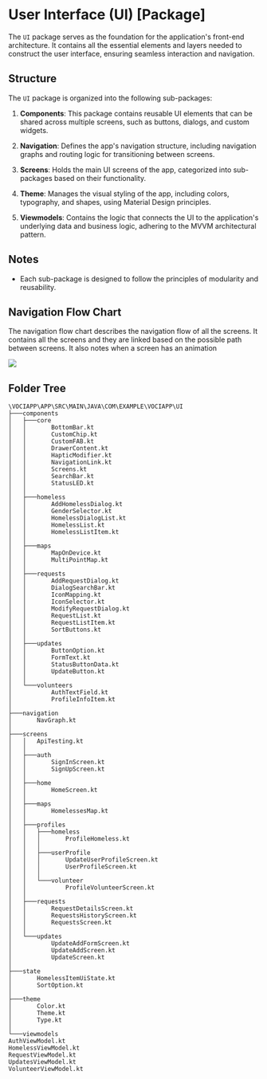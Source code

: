 # User Interface (UI) [Package]

The `UI` package serves as the foundation for the application's front-end architecture. It contains all the essential elements and layers needed to construct the user interface, ensuring seamless interaction and navigation.

## Structure

The `UI` package is organized into the following sub-packages:

1. **Components**: This package contains reusable UI elements that can be shared across multiple screens, such as buttons, dialogs, and custom widgets.

2. **Navigation**: Defines the app's navigation structure, including navigation graphs and routing logic for transitioning between screens.

3. **Screens**: Holds the main UI screens of the app, categorized into sub-packages based on their functionality.

4. **Theme**: Manages the visual styling of the app, including colors, typography, and shapes, using Material Design principles.

5. **Viewmodels**: Contains the logic that connects the UI to the application's underlying data and business logic, adhering to the MVVM architectural pattern.

## Notes
- Each sub-package is designed to follow the principles of modularity and reusability.

## Navigation Flow Chart

The navigation flow chart describes the navigation flow of all the screens.
It contains all the screens and they are linked based on the possible path between screens.
It also notes when a screen has an animation 

![](NavGraph.svg)


## Folder Tree

```
\VOCIAPP\APP\SRC\MAIN\JAVA\COM\EXAMPLE\VOCIAPP\UI
├───components
│   ├───core
│   │       BottomBar.kt
│   │       CustomChip.kt
│   │       CustomFAB.kt
│   │       DrawerContent.kt
│   │       HapticModifier.kt
│   │       NavigationLink.kt
│   │       Screens.kt
│   │       SearchBar.kt
│   │       StatusLED.kt
│   │
│   ├───homeless
│   │       AddHomelessDialog.kt
│   │       GenderSelector.kt
│   │       HomelessDialogList.kt
│   │       HomelessList.kt
│   │       HomelessListItem.kt
│   │
│   ├───maps
│   │       MapOnDevice.kt
│   │       MultiPointMap.kt
│   │
│   ├───requests
│   │       AddRequestDialog.kt
│   │       DialogSearchBar.kt
│   │       IconMapping.kt
│   │       IconSelector.kt
│   │       ModifyRequestDialog.kt
│   │       RequestList.kt
│   │       RequestListItem.kt
│   │       SortButtons.kt
│   │
│   ├───updates
│   │       ButtonOption.kt
│   │       FormText.kt
│   │       StatusButtonData.kt
│   │       UpdateButton.kt
│   │
│   └───volunteers
│           AuthTextField.kt
│           ProfileInfoItem.kt
│
├───navigation
│       NavGraph.kt
│
├───screens
│   │   ApiTesting.kt
│   │
│   ├───auth
│   │       SignInScreen.kt
│   │       SignUpScreen.kt
│   │
│   ├───home
│   │       HomeScreen.kt
│   │
│   ├───maps
│   │       HomelessesMap.kt
│   │
│   ├───profiles
│   │   ├───homeless
│   │   │       ProfileHomeless.kt
│   │   │
│   │   ├───userProfile
│   │   │       UpdateUserProfileScreen.kt
│   │   │       UserProfileScreen.kt
│   │   │
│   │   └───volunteer
│   │           ProfileVolunteerScreen.kt
│   │
│   ├───requests
│   │       RequestDetailsScreen.kt
│   │       RequestsHistoryScreen.kt
│   │       RequestsScreen.kt
│   │
│   └───updates
│           UpdateAddFormScreen.kt
│           UpdateAddScreen.kt
│           UpdateScreen.kt
│
├───state
│       HomelessItemUiState.kt
│       SortOption.kt
│
├───theme
│       Color.kt
│       Theme.kt
│       Type.kt
│
└───viewmodels
AuthViewModel.kt
HomelessViewModel.kt
RequestViewModel.kt
UpdatesViewModel.kt
VolunteerViewModel.kt
```


